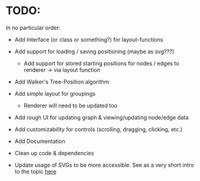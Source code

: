 # TODO:

In no particular order:

-   Add Interface (or class or something?) for layout-functions
-   Add support for loading / saving positioning (maybe as svg???)
    -   Add support for stored starting positions for nodes / edges to renderer -> via layout function
-   Add Walker's Tree-Position algorithm
-   Add simple layout for groupings
    -   Renderer will need to be updated too
-   Add rough UI for updating graph & viewing/updating node/edge data
-   Add customizability for controls (scrolling, dragging, clicking, etc.)
-   Add Documentation
-   Clean up code & dependencies

-   Update usage of SVGs to be more accessible. See as a very short intro to the topic [here](https://developer.mozilla.org/en-US/docs/Web/SVG/Tutorial/SVG_In_HTML_Introduction#best_practices)
